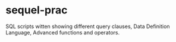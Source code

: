 # sequel-prac
SQL scripts witten showing different query clauses, Data Definition Language, Advanced functions and operators.
